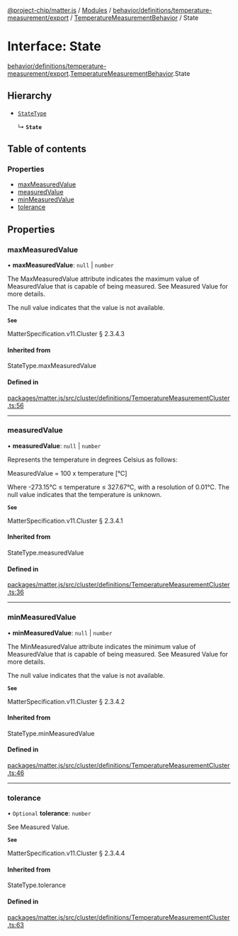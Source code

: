 [@project-chip/matter.js](../README.md) / [Modules](../modules.md) / [behavior/definitions/temperature-measurement/export](../modules/behavior_definitions_temperature_measurement_export.md) / [TemperatureMeasurementBehavior](../modules/behavior_definitions_temperature_measurement_export.TemperatureMeasurementBehavior.md) / State

# Interface: State

[behavior/definitions/temperature-measurement/export](../modules/behavior_definitions_temperature_measurement_export.md).[TemperatureMeasurementBehavior](../modules/behavior_definitions_temperature_measurement_export.TemperatureMeasurementBehavior.md).State

## Hierarchy

- [`StateType`](../modules/behavior_definitions_temperature_measurement_export._internal_.md#statetype)

  ↳ **`State`**

## Table of contents

### Properties

- [maxMeasuredValue](behavior_definitions_temperature_measurement_export.TemperatureMeasurementBehavior.State.md#maxmeasuredvalue)
- [measuredValue](behavior_definitions_temperature_measurement_export.TemperatureMeasurementBehavior.State.md#measuredvalue)
- [minMeasuredValue](behavior_definitions_temperature_measurement_export.TemperatureMeasurementBehavior.State.md#minmeasuredvalue)
- [tolerance](behavior_definitions_temperature_measurement_export.TemperatureMeasurementBehavior.State.md#tolerance)

## Properties

### maxMeasuredValue

• **maxMeasuredValue**: ``null`` \| `number`

The MaxMeasuredValue attribute indicates the maximum value of MeasuredValue that is capable of being
measured. See Measured Value for more details.

The null value indicates that the value is not available.

**`See`**

MatterSpecification.v11.Cluster § 2.3.4.3

#### Inherited from

StateType.maxMeasuredValue

#### Defined in

[packages/matter.js/src/cluster/definitions/TemperatureMeasurementCluster.ts:56](https://github.com/project-chip/matter.js/blob/c0d55745d5279e16fdfaa7d2c564daa31e19c627/packages/matter.js/src/cluster/definitions/TemperatureMeasurementCluster.ts#L56)

___

### measuredValue

• **measuredValue**: ``null`` \| `number`

Represents the temperature in degrees Celsius as follows:

MeasuredValue = 100 x temperature [°C]

Where -273.15°C ≤ temperature ≤ 327.67°C, with a resolution of 0.01°C. The null value indicates that the
temperature is unknown.

**`See`**

MatterSpecification.v11.Cluster § 2.3.4.1

#### Inherited from

StateType.measuredValue

#### Defined in

[packages/matter.js/src/cluster/definitions/TemperatureMeasurementCluster.ts:36](https://github.com/project-chip/matter.js/blob/c0d55745d5279e16fdfaa7d2c564daa31e19c627/packages/matter.js/src/cluster/definitions/TemperatureMeasurementCluster.ts#L36)

___

### minMeasuredValue

• **minMeasuredValue**: ``null`` \| `number`

The MinMeasuredValue attribute indicates the minimum value of MeasuredValue that is capable of being
measured. See Measured Value for more details.

The null value indicates that the value is not available.

**`See`**

MatterSpecification.v11.Cluster § 2.3.4.2

#### Inherited from

StateType.minMeasuredValue

#### Defined in

[packages/matter.js/src/cluster/definitions/TemperatureMeasurementCluster.ts:46](https://github.com/project-chip/matter.js/blob/c0d55745d5279e16fdfaa7d2c564daa31e19c627/packages/matter.js/src/cluster/definitions/TemperatureMeasurementCluster.ts#L46)

___

### tolerance

• `Optional` **tolerance**: `number`

See Measured Value.

**`See`**

MatterSpecification.v11.Cluster § 2.3.4.4

#### Inherited from

StateType.tolerance

#### Defined in

[packages/matter.js/src/cluster/definitions/TemperatureMeasurementCluster.ts:63](https://github.com/project-chip/matter.js/blob/c0d55745d5279e16fdfaa7d2c564daa31e19c627/packages/matter.js/src/cluster/definitions/TemperatureMeasurementCluster.ts#L63)
